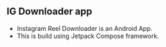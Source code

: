 ## IG Downloader app

- Instagram Reel Downloader is an Android App. 
- This is build using Jetpack Compose framework.